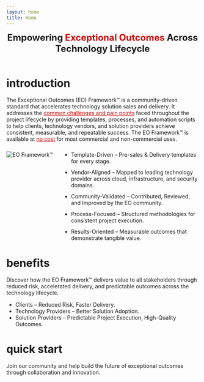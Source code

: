 ```yaml
---
layout: home
title: Home
---
```


<div style="text-align: center; font-size: 1.7em; font-weight: 700; padding-bottom: 20px;">Empowering <span style="color: #c00;">Exceptional Outcomes</span> Across Technology Lifecycle</div>

# introduction

The <span class="key-term">Exceptional Outcomes (EO) Framework™</span> is a community-driven standard that accelerates technology solution sales and delivery. It addresses the <a href="{{ site.baseurl }}/challenges/" style="color: #c00; text-decoration: underline;">common challenges and pain points</a> faced throughout the project lifecycle by providing templates, processes, and automation scripts to help clients, technology vendors, and solution providers achieve consistent, measurable, and repeatable success. The EO Framework™ is available at <a href="{{ site.baseurl }}/license/" style="color: #c00; text-decoration: underline;">no cost</a> for most commercial and non-commercial uses.

<div style="display: flex; align-items: flex-start; gap: 2rem; margin: 1.5rem 0;">
<div style="flex: 0 0 auto;">
<img src="{{ site.baseurl }}/assets/images/EO_Framework.png" alt="EO Framework™" style="max-width: 300px; height: auto;">
</div>
<div style="flex: 1;">
<ul style="margin: 0; padding-left: 1rem;">
<li style="margin-bottom: 0.75rem;"><span class="key-term">Template-Driven</span> – Pre-sales & Delivery templates for every stage.</li>
<li style="margin-bottom: 0.75rem;"><span class="key-term">Vendor-Aligned</span> – Mapped to leading technology provider across cloud, infrastructure, and security domains.</li>
<li style="margin-bottom: 0.75rem;"><span class="key-term">Community-Validated</span> – Contributed, Reviewed, and Improved by the EO community.</li>
<li style="margin-bottom: 0.75rem;"><span class="key-term">Process-Focused</span> – Structured methodologies for consistent project execution.</li>
<li style="margin-bottom: 0;"><span class="key-term">Results-Oriented</span> – Measurable outcomes that demonstrate tangible value.</li>
</ul>
</div>
</div>

# benefits

Discover how the EO Framework™ delivers value to all stakeholders through reduced risk, accelerated delivery, and predictable outcomes across the technology lifecycle.

- <span class="key-term">Clients</span> – Reduced Risk, Faster Delivery.
- <span class="key-term">Technology Providers</span> – Better Solution Adoption.
- <span class="key-term">Solution Providers</span> – Predictable Project Execution, High-Quality Outcomes.

# quick start

Join our community and help build the future of exceptional outcomes through collaboration and innovation.